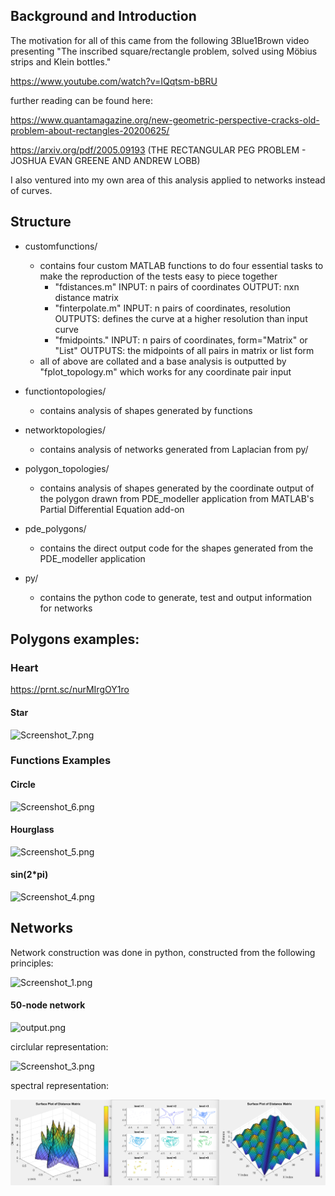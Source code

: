 ## Background and Introduction

The motivation for all of this came from the following 3Blue1Brown video presenting "The inscribed square/rectangle problem, solved using Möbius strips and Klein bottles."

https://www.youtube.com/watch?v=IQqtsm-bBRU

further reading can be found here:

https://www.quantamagazine.org/new-geometric-perspective-cracks-old-problem-about-rectangles-20200625/


https://arxiv.org/pdf/2005.09193 (THE RECTANGULAR PEG PROBLEM - JOSHUA EVAN GREENE AND ANDREW LOBB)


I also ventured into my own area of this analysis applied to networks instead of curves.

## Structure

- customfunctions/
    - contains four custom MATLAB functions to do four essential tasks to make the reproduction of the tests easy to piece together
        - "fdistances.m" INPUT: n pairs of coordinates OUTPUT: nxn distance matrix
        - "finterpolate.m" INPUT: n pairs of coordinates, resolution  OUTPUTS: defines the curve at a higher resolution than input curve
        - "fmidpoints." INPUT: n pairs of coordinates, form="Matrix" or "List" OUTPUTS: the midpoints of all pairs in matrix or list form
    - all of above are collated and a base analysis is outputted by "fplot_topology.m" which works for any coordinate pair input

- functiontopologies/
    - contains analysis of shapes generated by functions
  
- networktopologies/
    - contains analysis of networks generated from Laplacian from py/

- polygon_topologies/
    - contains analysis of shapes generated by the coordinate output of the polygon drawn from PDE_modeller application from MATLAB's Partial Differential Equation add-on 

- pde_polygons/
    - contains the direct output code for the shapes generated from the PDE_modeller application
 
- py/
    - contains the python code to generate, test and output information for networks



## Polygons examples:

### Heart

https://prnt.sc/nurMIrgOY1ro

#### Star

![Screenshot_7.png](attachment:Screenshot_7.png)

### Functions Examples

#### Circle

![Screenshot_6.png](attachment:Screenshot_6.png)

#### Hourglass

![Screenshot_5.png](attachment:Screenshot_5.png)

#### sin(2*pi)

![Screenshot_4.png](attachment:Screenshot_4.png)

## Networks

Network construction was done in python, constructed from the following principles:

![Screenshot_1.png](attachment:Screenshot_1.png)

#### 50-node network

![output.png](attachment:output.png)

circlular representation:

![Screenshot_3.png](attachment:Screenshot_3.png)

spectral representation:

![Screenshot_2.png](images\Screenshot_2.png)



